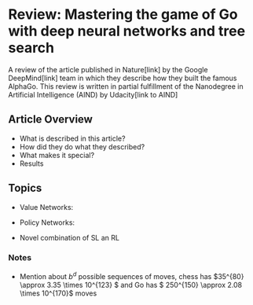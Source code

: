 
# Review: Mastering the game of Go with deep neural networks and tree search

A review of the article published in Nature[link] by the Google DeepMind[link] team in which they describe how they built the famous AlphaGo.
This review is written in partial fulfillment of the Nanodegree in Artificial Intelligence (AIND) by Udacity[link to AIND]

## Article Overview

* What is described in this article?
* How did they do what they described?
* What makes it special?
* Results



## Topics

* Value Networks:

* Policy Networks:

* Novel combination of SL an RL



### Notes

* Mention about $b^d$ possible sequences of moves, chess has $35^{80} \approx 3.35 \times 10^{123} $ and Go has $ 250^{150} \approx 2.08 \times 10^{170}$ moves
